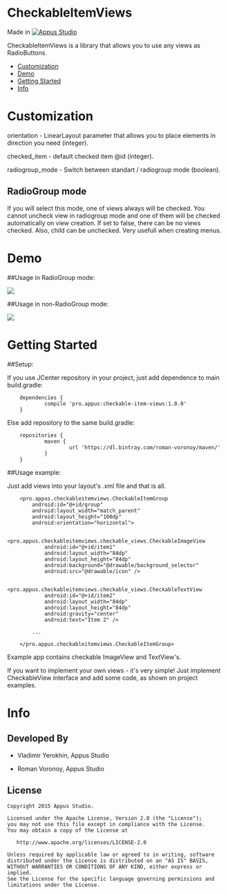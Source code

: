 CheckableItemViews
=====================


Made in [![Appus Studio](https://github.com/appus-studio/Appus-Splash/blob/master/image/logo.png)](http://appus.pro)

CheckableItemViews is a library that allows you to use any views as RadioButtons. 

* [Customization](#customization)
* [Demo](#demo)
* [Getting Started](#getting-started)
* [Info](#info)



# Customization

orientation - LinearLayout parameter that allows you to place elements in direction you need (integer).
    
checked_item - default checked item @id (integer).

radiogroup_mode - Switch between standart / radiogroup mode (boolean).

## RadioGroup mode

If you will select this mode, one of views always will be checked. You cannot uncheck view in radiogroup mode and one of them will be checked automatically on view creation. 
If set to false, there can be no views checked. Also, child can be unchecked. Very usefull when creating menus.


# Demo

##Usage in RadioGroup mode:

![](https://github.com/appus-studio/CheckableItemViews/blob/master/image/gif2.gif)

##Usage in non-RadioGroup mode:

![](https://github.com/appus-studio/CheckableItemViews/blob/master/image/gif1.gif)

# Getting Started

##Setup:

   If you use JCenter repository in your project, just add dependence to main build.gradle:

        dependencies {
                compile 'pro.appus:checkable-item-views:1.0.0'
        }
   
   Else add repository to the same build.gradle:
   
        repositories {
                maven {
                        url 'https://dl.bintray.com/roman-voronoy/maven/'
                }
        }
        

##Usage example:

Just add views into your layout's .xml file and that is all.

        <pro.appus.checkableitemviews.CheckableItemGroup
            android:id="@+id/group"
            android:layout_width="match_parent"
            android:layout_height="100dp"
            android:orientation="horizontal">
    
            <pro.appus.checkableitemviews.checkable_views.CheckableImageView
                android:id="@+id/item1"
                android:layout_width="84dp"
                android:layout_height="84dp"
                android:background="@drawable/background_selector"
                android:src="@drawable/icon" />
    
            <pro.appus.checkableitemviews.checkable_views.CheckableTextView
                android:id="@+id/item2"
                android:layout_width="84dp"
                android:layout_height="84dp"
                android:gravity="center"
                android:text="Item 2" />
    
            ...
    
        </pro.appus.checkableitemviews.CheckableItemGroup>

Example app contains checkable ImageView and TextView's. 

If you want to implement your own views - it's very simple! Just implement CheckableView interface and add some code, as shown on project examples. 

# Info

Developed By
------------

* Vladimir Yerokhin, Appus Studio


* Roman Voronoy, Appus Studio

License
--------

    Copyright 2015 Appus Studio.

    Licensed under the Apache License, Version 2.0 (the "License");
    you may not use this file except in compliance with the License.
    You may obtain a copy of the License at

       http://www.apache.org/licenses/LICENSE-2.0

    Unless required by applicable law or agreed to in writing, software
    distributed under the License is distributed on an "AS IS" BASIS,
    WITHOUT WARRANTIES OR CONDITIONS OF ANY KIND, either express or implied.
    See the License for the specific language governing permissions and
    limitations under the License.